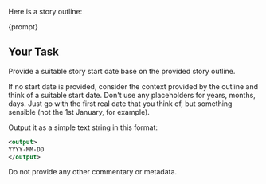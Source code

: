 

Here is a story outline:

<OUTLINE>
{prompt}
</OUTLINE>

## Your Task

Provide a suitable story start date base on the provided story outline.

If no start date is provided, consider the context provided by the outline and think of a suitable start date.  Don't use any placeholders for years, months, days.  Just
go with the first real date that you think of, but something sensible (not the 1st January, for example).

Output it as a simple text string in this format: 

```xml
<output>
YYYY-MM-DD
</output>
```

Do not provide any other commentary or metadata.